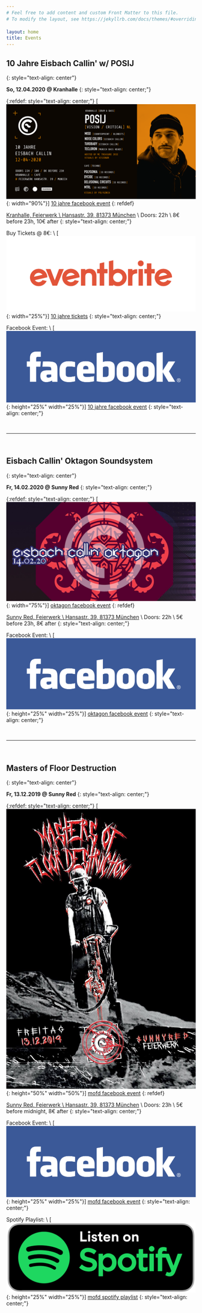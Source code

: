 ```yaml
---
# Feel free to add content and custom Front Matter to this file.
# To modify the layout, see https://jekyllrb.com/docs/themes/#overriding-theme-defaults

layout: home
title: Events
---
```


## 10 Jahre Eisbach Callin' w/ POSIJ
{: style="text-align: center"}

**So, 12.04.2020 @ Kranhalle**
{: style="text-align: center;"}

{:refdef: style="text-align: center;"}
[![10 Jahre Eisbach Callin' w/ POSIJ](assets/header_20200412_10jahre.png){: width="90%"}]
[10 jahre facebook event]
{: refdef}

[Kranhalle, Feierwerk \\
Hansastr. 39, 81373 München][sunny red location] \\
Doors: 22h \\
8€ before 23h, 10€ after
{: style="text-align: center;"}

Buy Tickets @ 8€: \\
[![Facebook Event](assets/eventbrite_logo.png){: width="25%"}]
[10 jahre tickets]
{: style="text-align: center;"}

Facebook Event: \\
[![Facebook Event](assets/facebook_logo.png){: height="25%" width="25%"}]
[10 jahre facebook event]
{: style="text-align: center;"}

[10 jahre tickets]: https://www.eventbrite.de/e/10-jahre-eisbach-callin-w-posij-tickets-92689457663
[10 jahre facebook event]: https://www.facebook.com/events/1332234150281610

<br/>

---
<br/>

## Eisbach Callin' Oktagon Soundsystem
{: style="text-align: center"}

**Fr, 14.02.2020 @ Sunny Red**
{: style="text-align: center;"}

{:refdef: style="text-align: center;"}
[![Eisbach Callin' Oktagon Soundsystem](assets/header_20200214_oktagon.jpg){: width="75%"}]
[oktagon facebook event]
{: refdef}

[Sunny Red, Feierwerk \\
Hansastr. 39, 81373 München][sunny red location] \\
Doors: 22h \\
5€ before 23h, 8€ after
{: style="text-align: center;"}

Facebook Event: \\
[![Facebook Event](assets/facebook_logo.png){: height="25%" width="25%"}]
[oktagon facebook event]
{: style="text-align: center;"}

[oktagon facebook event]: https://www.facebook.com/events/505981460296107

<br/>

---
<br/>


## Masters of Floor Destruction
{: style="text-align: center"}

**Fr, 13.12.2019 @ Sunny Red**
{: style="text-align: center;"}

{:refdef: style="text-align: center;"}
[![Masters of Floor Destruction](assets/flyer_20191213_mofd.jpg){: height="50%" width="50%"}]
[mofd facebook event]
{: refdef}

[Sunny Red, Feierwerk \\
Hansastr. 39, 81373 München][sunny red location] \\
Doors: 23h \\
5€ before midnight, 8€ after
{: style="text-align: center;"}

Facebook Event: \\
[![Facebook Event](assets/facebook_logo.png){: height="25%" width="25%"}]
[mofd facebook event]
{: style="text-align: center;"}

Spotify Playlist: \\
[![Spotify Playlist](assets/listen_on_spotify.png){: height="25%" width="25%"}]
[mofd spotify playlist]
{: style="text-align: center;"}

[mofd facebook event]: https://www.facebook.com/events/1188637394675000/
[mofd spotify playlist]: https://open.spotify.com/playlist/4qrpS46VoZXePPzkIDzHy0?si=hBTohLuNQEGR1uA7ovFpDA

[sunny red location]: https://www.google.com/maps/place/Feierwerk+Sunny+Red/@48.128457,11.5326459,17z/data=!3m1!4b1!4m5!3m4!1s0x479dd8b027e2569d:0x2359b2684736bd9!8m2!3d48.128457!4d11.5348346
[feierwerk locaiton]: https://www.google.com/maps/place/Feierwerk+e.V./@48.1288901,11.5343618,15z/data=!4m5!3m4!1s0x0:0x6e24a5351d047f25!8m2!3d48.1288901!4d11.5343618